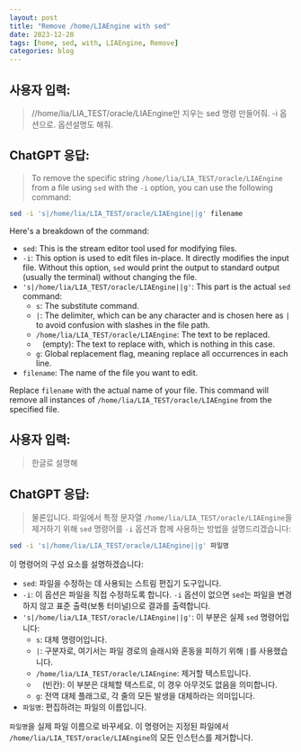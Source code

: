 ```yaml
---
layout: post
title: "Remove /home/LIAEngine with sed"
date: 2023-12-20
tags: [home, sed, with, LIAEngine, Remove]
categories: blog
---
```


## 사용자 입력:
> //home/lia/LIA_TEST/oracle/LIAEngine만 지우는 sed 명령 만들어줘. -i 옵션으로. 옵션설명도 해줘.

## ChatGPT 응답:
> To remove the specific string `/home/lia/LIA_TEST/oracle/LIAEngine` from a file using `sed` with the `-i` option, you can use the following command:

```bash
sed -i 's|/home/lia/LIA_TEST/oracle/LIAEngine||g' filename
```

Here's a breakdown of the command:

- `sed`: This is the stream editor tool used for modifying files.
- `-i`: This option is used to edit files in-place. It directly modifies the input file. Without this option, `sed` would print the output to standard output (usually the terminal) without changing the file.
- `'s|/home/lia/LIA_TEST/oracle/LIAEngine||g'`: This part is the actual `sed` command:
    - `s`: The substitute command.
    - `|`: The delimiter, which can be any character and is chosen here as `|` to avoid confusion with slashes in the file path.
    - `/home/lia/LIA_TEST/oracle/LIAEngine`: The text to be replaced.
    - ` ` (empty): The text to replace with, which is nothing in this case.
    - `g`: Global replacement flag, meaning replace all occurrences in each line.
- `filename`: The name of the file you want to edit.

Replace `filename` with the actual name of your file. This command will remove all instances of `/home/lia/LIA_TEST/oracle/LIAEngine` from the specified file.

## 사용자 입력:
> 한글로 설명해

## ChatGPT 응답:
> 물론입니다. 파일에서 특정 문자열 `/home/lia/LIA_TEST/oracle/LIAEngine`을 제거하기 위해 `sed` 명령어를 `-i` 옵션과 함께 사용하는 방법을 설명드리겠습니다:

```bash
sed -i 's|/home/lia/LIA_TEST/oracle/LIAEngine||g' 파일명
```

이 명령어의 구성 요소를 설명하겠습니다:

- `sed`: 파일을 수정하는 데 사용되는 스트림 편집기 도구입니다.
- `-i`: 이 옵션은 파일을 직접 수정하도록 합니다. `-i` 옵션이 없으면 `sed`는 파일을 변경하지 않고 표준 출력(보통 터미널)으로 결과를 출력합니다.
- `'s|/home/lia/LIA_TEST/oracle/LIAEngine||g'`: 이 부분은 실제 `sed` 명령어입니다:
    - `s`: 대체 명령어입니다.
    - `|`: 구분자로, 여기서는 파일 경로의 슬래시와 혼동을 피하기 위해 `|`를 사용했습니다.
    - `/home/lia/LIA_TEST/oracle/LIAEngine`: 제거할 텍스트입니다.
    - ` ` (빈칸): 이 부분은 대체할 텍스트로, 이 경우 아무것도 없음을 의미합니다.
    - `g`: 전역 대체 플래그로, 각 줄의 모든 발생을 대체하라는 의미입니다.
- `파일명`: 편집하려는 파일의 이름입니다.

`파일명`을 실제 파일 이름으로 바꾸세요. 이 명령어는 지정된 파일에서 `/home/lia/LIA_TEST/oracle/LIAEngine`의 모든 인스턴스를 제거합니다.

